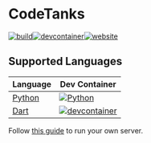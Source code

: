 # CodeTanks
[![build](https://github.com/code-tanks/code-tanks/actions/workflows/build.yml/badge.svg)](https://github.com/code-tanks/code-tanks/actions/workflows/build.yml)[![devcontainer](https://github.com/code-tanks/code-tanks/actions/workflows/devcontainer.yml/badge.svg)](https://github.com/code-tanks/code-tanks/actions/workflows/devcontainer.yml)[![website](https://github.com/code-tanks/website/actions/workflows/website.yml/badge.svg)](https://github.com/code-tanks/website/actions/workflows/website.yml)

## Supported Languages
| Language | Dev Container |
| --- | --- |
| [Python](https://github.com/code-tanks/python-template) | [![Python](https://github.com/code-tanks/python-api/actions/workflows/devcontainer.yml/badge.svg)](https://github.com/code-tanks/python-api/actions/workflows/devcontainer.yml) |
| [Dart](https://github.com/code-tanks/dart-template) | [![devcontainer](https://github.com/code-tanks/dart-api/actions/workflows/devcontainer.yml/badge.svg)](https://github.com/code-tanks/dart-api/actions/workflows/devcontainer.yml) |

Follow [this guide](https://github.com/code-tanks/code-tanks/wiki/Server-Installation) to run your own server.
